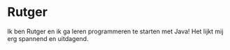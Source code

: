 # Rutger

Ik ben Rutger en ik ga leren programmeren te starten met Java! 
Het lijkt mij erg spannend en uitdagend. 
